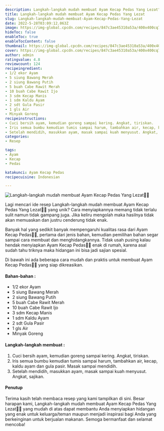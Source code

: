 ```yaml
---
description: Langkah-langkah mudah membuat Ayam Kecap Pedas Yang Lezat"
title: Langkah-langkah mudah membuat Ayam Kecap Pedas Yang Lezat
slug: Langkah-langkah-mudah-membuat-Ayam-Kecap-Pedas-Yang-Lezat
date: 2022-5-28T03:09:12.063Z
image: https://img-global.cpcdn.com/recipes/847c3ae45310a53a/400x400cq70/photo.jpg
hideToc: false
enableToc: true
enableTocContent: false
thumbnail: https://img-global.cpcdn.com/recipes/847c3ae45310a53a/400x400cq70/photo.jpg
cover: https://img-global.cpcdn.com/recipes/847c3ae45310a53a/400x400cq70/photo.jpg
author: admin
ratingvalue: 4.8
reviewcount: 124
recipeingredient:
- 1/2 ekor Ayam
- 5 siung Bawang Merah
- 2 siung Bawang Putih
- 5 buah Cabe Rawit Merah
- 10 buah Cabe Rawit Ijo
- 3 sdm Kecap Manis
- 1 sdm Kaldu Ayam
- 2 sdt Gula Pasir
- 1 gls Air
- Minyak Goreng
recipeinstructions:
- Cuci bersih ayam, kemudian goreng sampai kering. Angkat, tiriskan.
- Iris semua bumbu kemudian tumis sampai harum, tambahkan air, kecap, kaldu ayam dan gula pasir. Masak sampai mendidih.
- Setelah mendidih, masukkan ayam, masak sampai kuah menyusut. Angkat, sajikan.
categories:
- Resep

tags:
- Ayam
- Kecap
- Pedas

katakunci: Ayam Kecap Pedas
recipecuisine: Indonesian

---
```


![Langkah-langkah mudah membuat Ayam Kecap Pedas Yang Lezat👩‍🍳](https://img-global.cpcdn.com/recipes/847c3ae45310a53a/400x400cq70/photo.jpg)

Lagi mencari ide resep Langkah-langkah mudah membuat Ayam Kecap Pedas Yang Lezat👩‍🍳 yang unik? Cara menyiapkannya memang tidak terlalu sulit namun tidak gampang juga. Jika keliru mengolah maka hasilnya tidak akan memuaskan dan justru cenderung tidak enak.

Banyak hal yang sedikit banyak mempengaruhi kualitas rasa dari Ayam Kecap Pedas👩‍🍳, pertama dari jenis bahan, kemudian pemilihan bahan segar sampai cara membuat dan menghidangkannya. Tidak usah pusing kalau hendak menyiapkan Ayam Kecap Pedas👩‍🍳 enak di rumah, karena asal sudah tahu triknya maka hidangan ini bisa jadi sajian spesial.

Di bawah ini ada beberapa cara mudah dan praktis untuk membuat Ayam Kecap Pedas👩‍🍳 yang siap dikreasikan.

<!--inarticleads1-->

#### Bahan-bahan :

- 1/2 ekor Ayam
- 5 siung Bawang Merah
- 2 siung Bawang Putih
- 5 buah Cabe Rawit Merah
- 10 buah Cabe Rawit Ijo
- 3 sdm Kecap Manis
- 1 sdm Kaldu Ayam
- 2 sdt Gula Pasir
- 1 gls Air
- Minyak Goreng

<!--inarticleads2-->

#### Langkah-langkah membuat :

1. Cuci bersih ayam, kemudian goreng sampai kering. Angkat, tiriskan.
1. Iris semua bumbu kemudian tumis sampai harum, tambahkan air, kecap, kaldu ayam dan gula pasir. Masak sampai mendidih.
1. Setelah mendidih, masukkan ayam, masak sampai kuah menyusut. Angkat, sajikan.

#### Penutup

Terima kasih telah membaca resep yang kami tampilkan di sini. Besar harapan kami, Langkah-langkah mudah membuat Ayam Kecap Pedas Yang Lezat👩‍🍳 yang mudah di atas dapat membantu Anda menyiapkan hidangan yang enak untuk keluarga/teman maupun menjadi inspirasi bagi Anda yang berkeinginan untuk berjualan makanan. Semoga bermanfaat dan selamat mencoba!